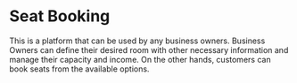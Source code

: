# Seat Booking 

This is a platform that can be used by any business owners. Business Owners can define their desired room with other necessary information and manage their capacity and income. On the other hands, customers can book seats from the available options.
